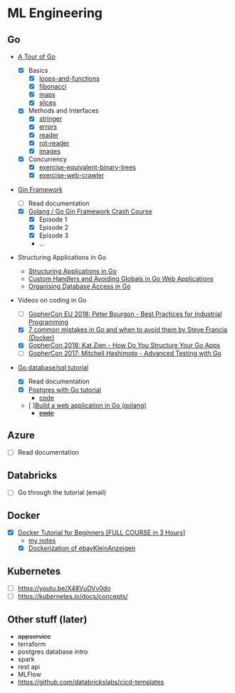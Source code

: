 # ML Engineering

## Go

* [A Tour of Go](https://tour.golang.org)

  * [x] Basics
    * [x] [loops-and-functions](go/exercises/exercise-loops-and-functions.go)
    * [x] [fibonacci](go/exercises/exercise-fibonacci-closure.go)
    * [x] [maps](go/exercises/exercise-maps.go)
    * [x] [slices](go/exercises/exercise-slices.go)

  * [x] Methods and Interfaces
    * [x] [stringer](go/exercises/exercise-stringer.go)
    * [x] [errors](go/exercises/exercise-errors.go)
    * [x] [reader](go/exercises/exercise-reader.go)
    * [x] [rot-reader](go/exercises/exercise-rot-reader.go)
    * [x] [images](go/exercises/exercise-images.go)

  * [x] Concurrency
    * [x] [exercise-equivalent-binary-trees](go/exercises/exercise-equivalent-binary-trees.go)
    * [x] [exercise-web-crawler](go/exercises/exercise-web-crawler.go)

* [Gin Framework](github.com/gin-gonic/gin)
  * [ ] Read documentation
  * [x] [Golang / Go Gin Framework Crash Course](https://www.youtube.com/watch?v=qR0WnWL2o1Q&list=PL3eAkoh7fypr8zrkiygiY1e9osoqjoV9w&ab_channel=PragmaticReviews)
    * [x] Episode 1
    * [x] Episode 2
    * [x] Episode 3
    * ...

* Structuring Applications in Go
  * [Structuring Applications in Go](https://medium.com/@benbjohnson/structuring-applications-in-go-3b04be4ff091#9e7e)
  * [Custom Handlers and Avoiding Globals in Go Web Applications](https://blog.questionable.services/article/custom-handlers-avoiding-globals/)
  * [Organising Database Access in Go](https://www.alexedwards.net/blog/organising-database-access)

* Videos on coding in Go
  * [ ] [GopherCon EU 2018: Peter Bourgon - Best Practices for Industrial Programming
](https://www.youtube.com/watch?v=PTE4VJIdHPg&feature=emb_title&ab_channel=GopherConEurope)
  * [x] [7 common mistakes in Go and when to avoid them by Steve Francia (Docker)
](https://youtu.be/29LLRKIL_TI)
  * [x] [GopherCon 2018: Kat Zien - How Do You Structure Your Go Apps
](https://www.youtube.com/watch?v=oL6JBUk6tj0&feature=emb_title&ab_channel=GopherAcademy)
  * [ ] [GopherCon 2017: Mitchell Hashimoto - Advanced Testing with Go
](https://www.youtube.com/watch?v=8hQG7QlcLBk&feature=emb_title&ab_channel=GopherAcademy)

* [Go database/sql tutorial](http://go-database-sql.org/index.html)
  * [x] Read documentation
  * [x] [Postgres with Go tutorial](https://medium.com/swlh/building-a-restful-api-with-go-and-postgresql-494819f51810)
    * [code](go/go-postgres)
  
  * [ ][Build a web application in Go (golang)](https://www.sohamkamani.com/golang/how-to-build-a-web-application/)
    * ~~[code](go/go-web-application)~~
  
## Azure

* [ ] Read documentation

## Databricks

* [ ] Go through the tutorial (email)

## Docker

* [x] [Docker Tutorial for Beginners [FULL COURSE in 3 Hours]
](https://www.youtube.com/watch?v=3c-iBn73dDE&t=288s&ab_channel=TechWorldwithNana)
  * [my notes](docker/docker.MD)
  * [x] [Dockerization of ebayKleinAnzeigen](https://github.com/denisergashbaev/ebayKleinanzeigen/pull/1)

## Kubernetes

* [ ] <https://youtu.be/X48VuDVv0do>
* [ ] <https://kubernetes.io/docs/concepts/>

## Other stuff (later)

* ~~appservice~~
* terraform
* postgres database intro
* spark
* rest api
* MLFlow
* https://github.com/databrickslabs/cicd-templates
